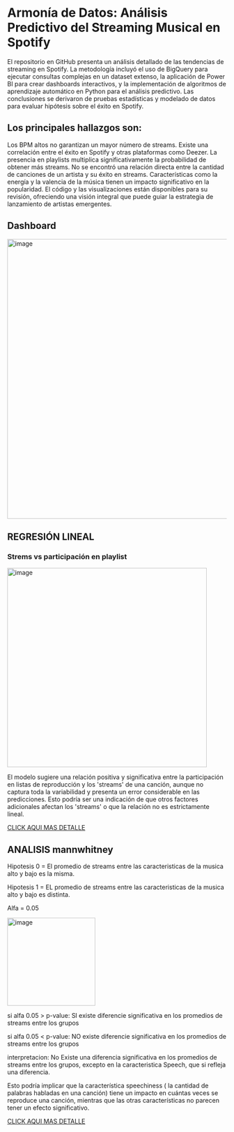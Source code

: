 # Armonía de Datos: Análisis Predictivo del Streaming Musical en Spotify

El repositorio en GitHub presenta un análisis detallado de las tendencias de streaming en Spotify. La metodología incluyó el uso de BigQuery para ejecutar consultas complejas en un dataset extenso, la aplicación de Power BI para crear dashboards interactivos, y la implementación de algoritmos de aprendizaje automático en Python para el análisis predictivo. Las conclusiones se derivaron de pruebas estadísticas y modelado de datos para evaluar hipótesis sobre el éxito en Spotify. 

## Los principales hallazgos son:

Los BPM altos no garantizan un mayor número de streams.
Existe una correlación entre el éxito en Spotify y otras plataformas como Deezer.
La presencia en playlists multiplica significativamente la probabilidad de obtener más streams.
No se encontró una relación directa entre la cantidad de canciones de un artista y su éxito en streams.
Características como la energía y la valencia de la música tienen un impacto significativo en la popularidad.
El código y las visualizaciones están disponibles para su revisión, ofreciendo una visión integral que puede guiar la estrategia de lanzamiento de artistas emergentes.

## Dashboard 

<img width="643" alt="image" src="https://github.com/Yesi0/Hipotesis-exito-streams-spotify-/assets/125078076/daf8a1ab-a077-4c24-88c3-2d428f088fd4">

## REGRESIÓN LINEAL
### Strems vs participación en playlist
<img width="458" alt="image" src="https://github.com/Yesi0/Hipotesis-exito-streams-spotify-/assets/125078076/b8137368-1181-4392-b801-96adf3fb5ace">

El modelo sugiere una relación positiva y significativa entre la participación en listas de reproducción y los 'streams' de una canción, aunque no captura toda la variabilidad y presenta un error considerable en las predicciones. Esto podría ser una indicación de que otros factores adicionales afectan los 'streams' o que la relación no es estrictamente lineal.

 [CLICK AQUI MAS DETALLE](https://colab.research.google.com/drive/1LhAAGk5A7pisNzWOXoW5JGJu5voRrM9S?usp=sharing)
 
## ANALISIS mannwhitney 
Hipotesis 0 = El promedio de streams entre las caracteristicas de la musica alto y bajo es la misma. 

Hipotesis 1 = EL promedio de streams entre las caracteristicas de la musica alto y bajo es distinta.

Alfa = 0.05

<img width="202" alt="image" src="https://github.com/Yesi0/Hipotesis-exito-streams-spotify-/assets/125078076/7e92a18a-9ea4-4c7c-b524-3c8ed1fe5e8f">

si alfa 0.05 > p-value: SI existe diferencie significativa en los promedios de streams entre los grupos

si alfa 0.05 < p-value: NO existe diferencie significativa en los promedios de streams entre los grupos


interpretacion: No Existe una diferencia significativa en los promedios de streams entre los grupos, excepto en la caracteristica Speech, que si refleja una diferencia.

Esto podría implicar que la característica speechiness ( la cantidad de palabras habladas en una canción) tiene un impacto en cuántas veces se reproduce una canción, mientras que las otras características no parecen tener un efecto significativo.

[CLICK AQUI MAS DETALLE](https://colab.research.google.com/drive/1msSzUEYk69ueBKfSbiWz8oZC70ZnbyG3?usp=sharing)

